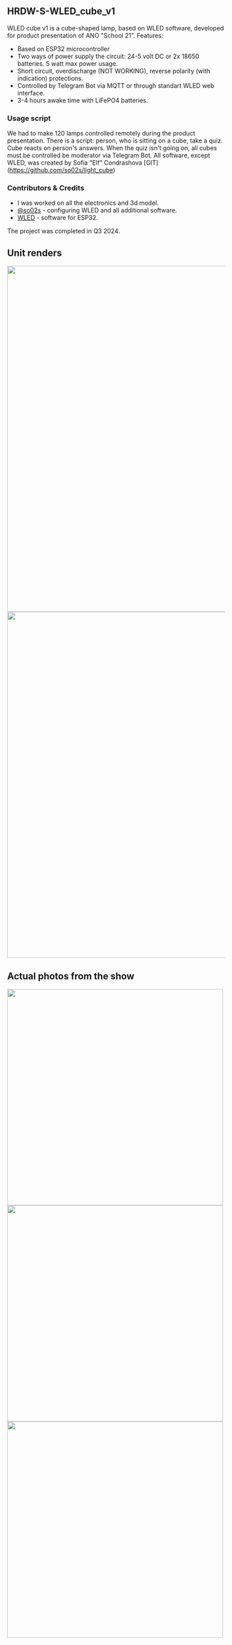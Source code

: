 ## HRDW-S-WLED_cube_v1

WLED cube v1 is a cube-shaped lamp, based on WLED software, developed for product presentation of ANO "School 21".
Features:
- Based on ESP32 microcontroller
- Two ways of power supply the circuit: 24-5 volt DC or 2x 18650 batteries. 5 watt max power usage.
- Short circuit, overdischarge (NOT WORKING), reverse polarity (with indication) protections.
- Controlled by Telegram Bot via MQTT or through standart WLED web interface.
- 3-4 hours awake time with LiFePO4 batteries.

### Usage script
We had to make 120 lamps controlled remotely during the product presentation. There is a script: person, who is sitting on a cube, take a quiz. Cube reacts on person's answers. When the quiz isn't going on, all cubes must be controlled be moderator via Telegram Bot. All software, except WLED, was created by Sofia "Elf" Condrashova [GIT]
(https://github.com/so02s/light_cube)

### Contributors & Credits
- I was worked on all the electronics and 3d model.
- [@so02s](https://github.com/so02s) - configuring WLED and all additional software.
- [WLED](https://github.com/Aircoookie/WLED?tab=readme-ov-file) - software for ESP32.

The project was completed in Q3 2024.

## Unit renders
<img src="https://github.com/user-attachments/assets/ada27089-f3e5-483a-a616-4741d4d0e2a0" width="800">
<img src="https://github.com/user-attachments/assets/b22d32ae-c808-4919-96cc-f24a9158cb64" width="800">

## Actual photos from the show
<img src="https://github.com/user-attachments/assets/08bb2bb9-2904-4cf6-9346-a1e07f8e5185" width="500">
<img src="https://github.com/user-attachments/assets/a75d993e-72a5-48f8-aa27-cf18315a92ca" width="500">
<img src="https://github.com/user-attachments/assets/c0f45c2a-9586-4e82-a7cd-4975cc58794f" width="500">

